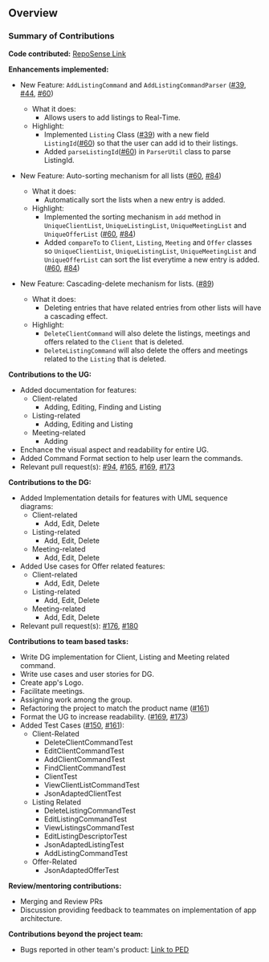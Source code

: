 ## Overview
### Summary of Contributions

**Code contributed:** [RepoSense Link](https://nus-cs2103-ay2223s1.github.io/tp-dashboard/?search=ama-chi&breakdown=true&sort=groupTitle&sortWithin=title&since=2022-09-16&timeframe=commit&mergegroup=&groupSelect=groupByRepos&checkedFileTypes=docs~functional-code~test-code~other)

**Enhancements implemented:**

* New Feature: `AddListingCommand` and `AddListingCommandParser` ([#39](https://github.com/AY2223S1-CS2103T-W15-2/tp/pull/39),
  [#44](https://github.com/AY2223S1-CS2103T-W15-2/tp/pull/44), [#60](https://github.com/AY2223S1-CS2103T-W15-2/tp/pull/60))
  * What it does:
    * Allows users to add listings to Real-Time.
  * Highlight:
    * Implemented `Listing` Class ([#39](https://github.com/AY2223S1-CS2103T-W15-2/tp/pull/39))
    with a new field `ListingId`([#60](https://github.com/AY2223S1-CS2103T-W15-2/tp/pull/60)) so that the user can add id to their listings.
    * Added `parseListingId`([#60](https://github.com/AY2223S1-CS2103T-W15-2/tp/pull/60)) in `ParserUtil` class to parse ListingId.

* New Feature: Auto-sorting mechanism for all lists ([#60](https://github.com/AY2223S1-CS2103T-W15-2/tp/pull/60), [#84](https://github.com/AY2223S1-CS2103T-W15-2/tp/pull/84))
  * What it does:
    * Automatically sort the lists when a new entry is added.
  * Highlight:
    * Implemented the sorting mechanism in `add` method in `UniqueClientList`, `UniqueListingList`,
    `UniqueMeetingList` and `UniqueOfferList` ([#60](https://github.com/AY2223S1-CS2103T-W15-2/tp/pull/60), [#84](https://github.com/AY2223S1-CS2103T-W15-2/tp/pull/84))
    * Added `compareTo` to `Client`, `Listing`, `Meeting` and `Offer` classes so
    `UniqueClientList`, `UniqueListingList`, `UniqueMeetingList` and `UniqueOfferList` can
    sort the list everytime a new entry is added. ([#60](https://github.com/AY2223S1-CS2103T-W15-2/tp/pull/60), [#84](https://github.com/AY2223S1-CS2103T-W15-2/tp/pull/84))

* New Feature: Cascading-delete mechanism for lists. ([#89](https://github.com/AY2223S1-CS2103T-W15-2/tp/pull/89))
  * What it does:
    * Deleting entries that have related entries from other lists will have a cascading effect.
  * Highlight:
    * `DeleteClientCommand` will also delete the listings, meetings and offers related to the `Client` that is deleted.
    * `DeleteListingCommand` will also delete the offers and meetings related to the `Listing` that is deleted.

**Contributions to the UG:**
* Added documentation for features:
  * Client-related
    * Adding, Editing, Finding and Listing
  * Listing-related
    * Adding, Editing and Listing
  * Meeting-related
    * Adding
* Enchance the visual aspect and readability for entire UG.
* Added Command Format section to help user learn the commands.
* Relevant pull request(s): [#94](https://github.com/AY2223S1-CS2103T-W15-2/tp/pull/94),
  [#165](https://github.com/AY2223S1-CS2103T-W15-2/tp/pull/165), [#169](https://github.com/AY2223S1-CS2103T-W15-2/tp/pull/169), [#173](https://github.com/AY2223S1-CS2103T-W15-2/tp/pull/173)

**Contributions to the DG:**
* Added Implementation details for features with UML sequence diagrams:
  * Client-related
    * Add, Edit, Delete
  * Listing-related
    * Add, Edit, Delete
  * Meeting-related
    * Add, Edit, Delete
* Added Use cases for Offer related features:
  * Client-related
    * Add, Edit, Delete
  * Listing-related
    * Add, Edit, Delete
  * Meeting-related
    * Add, Edit, Delete
* Relevant pull request(s): [#176](https://github.com/AY2223S1-CS2103T-W15-2/tp/pull/176), [#180](https://github.com/AY2223S1-CS2103T-W15-2/tp/pull/180)


**Contributions to team based tasks:**
* Write DG implementation for Client, Listing and Meeting related command.
* Write use cases and user stories for DG.
* Create app's Logo.
* Facilitate meetings.
* Assigning work among the group.
* Refactoring the project to match the product name ([#161](https://github.com/AY2223S1-CS2103T-W15-2/tp/pull/161))
* Format the UG to increase readability. ([#169](https://github.com/AY2223S1-CS2103T-W15-2/tp/pull/169),
[#173](https://github.com/AY2223S1-CS2103T-W15-2/tp/pull/173))
* Added Test Cases ([#150](https://github.com/AY2223S1-CS2103T-W15-2/tp/pull/150), [#161](https://github.com/AY2223S1-CS2103T-W15-2/tp/pull/161)):
  * Client-Related
    * DeleteClientCommandTest
    * EditClientCommandTest
    * AddClientCommandTest
    * FindClientCommandTest
    * ClientTest
    * ViewClientListCommandTest
    * JsonAdaptedClientTest
  * Listing Related
    * DeleteListingCommandTest
    * EditListingCommandTest
    * ViewListingsCommandTest
    * EditListingDescriptorTest
    * JsonAdaptedListingTest
    * AddListingCommandTest
  * Offer-Related
    * JsonAdaptedOfferTest

**Review/mentoring contributions:**
* Merging and Review PRs
* Discussion providing feedback to teammates on implementation of app architecture.

**Contributions beyond the project team:**
* Bugs reported in other team's product: [Link to PED](https://github.com/hoang227/ped)
